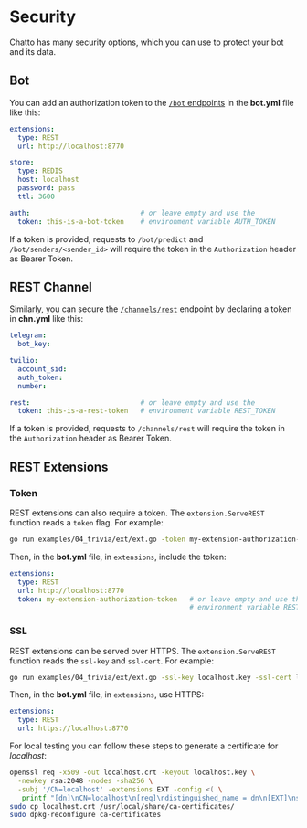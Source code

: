 # Security

Chatto has many security options, which you can use to protect your bot and its data.

## Bot

You can add an authorization token to the [`/bot` endpoints](/endpoints) in the **bot.yml** file like this:

```yaml
extensions:
  type: REST
  url: http://localhost:8770

store:
  type: REDIS
  host: localhost
  password: pass
  ttl: 3600

auth:                           # or leave empty and use the
  token: this-is-a-bot-token    # environment variable AUTH_TOKEN
```

If a token is provided, requests to `/bot/predict` and `/bot/senders/<sender_id>` will require the token in the `Authorization` header as Bearer Token.

## REST Channel

Similarly, you can secure the [`/channels/rest`](/endpoints) endpoint by declaring a token in **chn.yml** like this:

```yaml
telegram:
  bot_key:

twilio:
  account_sid:
  auth_token:
  number:

rest:                           # or leave empty and use the
  token: this-is-a-rest-token   # environment variable REST_TOKEN
```

If a token is provided, requests to `/channels/rest` will require the token in the `Authorization` header as Bearer Token.

## REST Extensions

### Token

REST extensions can also require a token. The `extension.ServeREST` function reads a `token` flag. For example:

```bash
go run examples/04_trivia/ext/ext.go -token my-extension-authorization-token
```

Then, in the **bot.yml** file, in `extensions`, include the token:

```yaml
extensions:
  type: REST
  url: http://localhost:8770
  token: my-extension-authorization-token   # or leave empty and use the
                                            # environment variable REST_TOKEN
```

### SSL

REST extensions can be served over HTTPS. The `extension.ServeREST` function reads the `ssl-key` and `ssl-cert`. For example:

```bash
go run examples/04_trivia/ext/ext.go -ssl-key localhost.key -ssl-cert localhost.crt
```

Then, in the **bot.yml** file, in `extensions`, use HTTPS:

```yaml
extensions:
  type: REST
  url: https://localhost:8770
```

For local testing you can follow these steps to generate a certificate for *localhost*:

```bash
openssl req -x509 -out localhost.crt -keyout localhost.key \
  -newkey rsa:2048 -nodes -sha256 \
  -subj '/CN=localhost' -extensions EXT -config <( \
   printf "[dn]\nCN=localhost\n[req]\ndistinguished_name = dn\n[EXT]\nsubjectAltName=DNS:localhost\nkeyUsage=digitalSignature\nextendedKeyUsage=serverAuth")
sudo cp localhost.crt /usr/local/share/ca-certificates/
sudo dpkg-reconfigure ca-certificates
```
